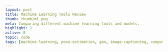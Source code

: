 ```yaml
---
layout: post
title: Machine Learning Tools Review
thumb: thumb/ml.png
meta: Comparing different machine learning tools and models.    
highlight: 1
active: 0
topic: code
tags: [machine-learning, pose-estimation, gan, image-captioning, computer-vision, wekinator, processing, arduino, runway-ml, opencv, jevois, osc]
---
```



